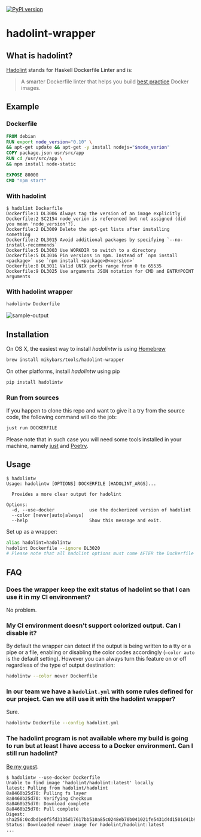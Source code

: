 [![PyPI version](https://badge.fury.io/py/hadolintw.svg)](https://badge.fury.io/py/hadolintw)

# hadolint-wrapper 

## What is hadolint?

[Hadolint](https://github.com/hadolint/hadolint) stands for Haskell Dockerfile Linter and is:

> A smarter Dockerfile linter that helps you build [best practice](https://docs.docker.com/engine/userguide/eng-image/dockerfile_best-practices) Docker images. 

## Example

### Dockerfile

```dockerfile
FROM debian
RUN export node_version="0.10" \
&& apt-get update && apt-get -y install nodejs="$node_verion"
COPY package.json usr/src/app
RUN cd /usr/src/app \
&& npm install node-static

EXPOSE 80000
CMD "npm start"
```

### With hadolint

```
$ hadolint Dockerfile
Dockerfile:1 DL3006 Always tag the version of an image explicitly
Dockerfile:2 SC2154 node_verion is referenced but not assigned (did you mean 'node_version'?).
Dockerfile:2 DL3009 Delete the apt-get lists after installing something
Dockerfile:2 DL3015 Avoid additional packages by specifying `--no-install-recommends`
Dockerfile:5 DL3003 Use WORKDIR to switch to a directory
Dockerfile:5 DL3016 Pin versions in npm. Instead of `npm install <package>` use `npm install <package>@<version>`
Dockerfile:8 DL3011 Valid UNIX ports range from 0 to 65535
Dockerfile:9 DL3025 Use arguments JSON notation for CMD and ENTRYPOINT arguments
```

### With hadolint wrapper

```bash
hadolintw Dockerfile
```

![sample-output](https://user-images.githubusercontent.com/43891734/76677889-a3de9680-65d3-11ea-9575-8ba289bcb149.png)

## Installation

On OS X, the easiest way to install *hadolintw* is using [Homebrew](http://brew.sh/)

```bash
brew install mikybars/tools/hadolint-wrapper
```

On other platforms, install *hadolintw* using pip

```bash
pip install hadolintw
```

### Run from sources

If you happen to clone this repo and want to give it a try from the source code, the following command will do the job:

```bash
just run DOCKERFILE
```

Please note that in such case you will need some tools installed in your machine, namely [just](https://just.systems/) and [Poetry](https://python-poetry.org/).

## Usage

```
$ hadolintw
Usage: hadolintw [OPTIONS] DOCKERFILE [HADOLINT_ARGS]...

  Provides a more clear output for hadolint

Options:
  -d, --use-docker             use the dockerized version of hadolint
  --color [never|auto|always]
  --help                       Show this message and exit.
```

Set up as a wrapper:

```bash
alias hadolint=hadolintw
hadolint Dockerfile --ignore DL3020
# Please note that all hadolint options must come AFTER the Dockerfile
```

## FAQ

### Does the wrapper keep the exit status of hadolint so that I can use it in my CI environment?

No problem.

### My CI environment doesn't support colorized output. Can I disable it?

By default the wrapper can detect if the output is being written to a tty or a pipe or a file, enabling or disabling the color codes accordingly (`—color auto` is the default setting). However you can always turn this feature on or off regardless of the type of output destination:

```bash
hadolintw --color never Dockerfile
```

### In our team we have a `hadolint.yml` with some rules defined for our project. Can we still use it with the hadolint wrapper?

Sure.

```bash
hadolintw Dockerfile --config hadolint.yml
```

### The hadolint program is not available where my build is going to run but at least I have access to a Docker environment. Can I still run hadolint?

[Be my guest](https://hub.docker.com/r/hadolint/hadolint).

```
$ hadolintw --use-docker Dockerfile
Unable to find image 'hadolint/hadolint:latest' locally
latest: Pulling from hadolint/hadolint
8a8460b25d70: Pulling fs layer
8a8460b25d70: Verifying Checksum
8a8460b25d70: Download complete
8a8460b25d70: Pull complete
Digest: sha256:0cdbd1e0f5fd3135d17617bb510a85c0248eb70b041021fe5431d4d1501d41b9
Status: Downloaded newer image for hadolint/hadolint:latest
...
```


